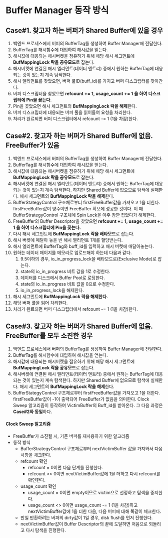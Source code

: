 # Buffer Manager 동작 방식

## Case#1. 찾고자 하는 버퍼가 Shared Buffer에 있을 경우
1. 백엔드 프로세스에서 버퍼의 BufferTag를 생성하여 Buffer Manager에 전달한다.
2. BufferTag를 해시함수에 대입하여 해시값을 얻는다.
3. 해시값에 대응되는 해시버켓을 점유하기 위해 해당 해시 세그먼트에 **BufMappingLock 락을 공유모드**로 잡는다.
4. 해시버켓에 연결된 해시 엘리먼트(데이터 엔트리) 중에서 원하는 BufferTag에 대응되는 것이 있는지 계속 탐색한다.
5. 해시 엘리먼트를 찾았으면, 버퍼 풀ID(buff_id)를 가지고 버퍼 디스크립터를 찾아간다.
6. 버퍼 디스크립터을 찾았으면 **refcount += 1, usage_count += 1 을 하여 디스크립터에 Pin을 꽂는다.**
7. Pin을 꽂았으면 해시 세그먼트의 **BufMappingLock 락을 해제**한다.
8. 버퍼 디스크립터에 대응되는 버퍼 풀을 읽어들여 요청을 처리한다.
9. 처리가 완료되면 버퍼 디스크립터에서 refcount -= 1 (1을 차감)한다.

## Case#2. 찾고자 하는 버퍼가 Shared Buffer에 없음. FreeBuffer가 있음
1. 백엔드 프로세스에서 버퍼의 BufferTag를 생성하여 Buffer Manager에 전달한다.
2. BufferTag를 해시함수에 대입하여 해시값을 얻는다.
3. 해시값에 대응되는 해시버켓을 점유하기 위해 해당 해시 세그먼트에 **BufMappingLock 락을 공유모드**로 잡는다.
4. 해시버켓에 연결된 해시 엘리먼트(데이터 엔트리) 중에서 원하는 BufferTag에 대응되는 것이 있는지 계속 탐색한다. 하지만 Shared Buffer에 없으므로 탐색에 실패한다. 해시 세그먼트의 **BufMappingLock 락을 해제**한다.
5. BufferStategyControl 구조체로부터 firstFreeBuffer값을 가져오고 1을 더한다. firstFreeBuffer값이 양수이면 FreeBuffer 확보에 성공한 것이다. 이 때 BufferStrategyControl 구조체에 Spin Lock을 아주 잠깐 잡았다가 해제한다.
6.  FreeBuffer의 Buffer Descriptor을 찾았으면 **refcount += 1, usage_count += 1 을 하여 디스크립터에 Pin을 꽂는다.**
7. 다시 해시 세그먼트에 **BufMappingLock 락을 배타모드**로 잡는다.
8. 해시 버켓에 매달아 놓을 빈 해시 엘리먼트 1개를 할당받는다.
9. 해시 엘리먼트에 BufferTag와 buff_id를 입력하고 해시 버켓에 매달아놓는다.
10. 원하는 데이터 페이지를 메모리로 업로드해야 하는데 다음과 같다.
    1. 9.5이하의 경우, io_in_progress_lock을 배타모드로(Exclusive Mode)로 잡는다.
    2. state의 io_in_progress 비트 값을 1로 수정한다.
    3. 데이터를 디스크에서 Buffer Pool로 로딩한다.
    4. state의 io_in_progress 비트 값을 0으로 수정한다.
    5. io_in_progress_lock을 해제한다.
11. 해시 세그먼트에 **BufMappingLock 락을 해제한다.**
12. 해당 버퍼 풀을 읽어 처리한다.
13. 처리가 완료되면 버퍼 디스크립터에서 refcount -= 1 (1을 차감)한다.

## Case#3. 찾고자 하는 버퍼가 Shared Buffer에 없음. FreeBuffer를 모두 소진한 경우
1. 백엔드 프로세스에서 버퍼의 BufferTag를 생성하여 Buffer Manager에 전달한다.
2. BufferTag를 해시함수에 대입하여 해시값을 얻는다.
3. 해시값에 대응되는 해시버켓을 점유하기 위해 해당 해시 세그먼트에 **BufMappingLock 락을 공유모드**로 잡는다.
4. 해시버켓에 연결된 해시 엘리먼트(데이터 엔트리) 중에서 원하는 BufferTag에 대응되는 것이 있는지 계속 탐색한다. 하지만 Shared Buffer에 없으므로 탐색에 실패한다. 해시 세그먼트의 **BufMappingLock 락을 해제**한다.
5. BufferStategyControl 구조체로부터 firstFreeBuffer값을 가져오고 1을 더한다. firstFreeBuffer값이 -1이 출력되어 FreeBuffer가 없음을 의미한다. Clock Sweep 알고리즘이 동작하여 VictimBuffer의 Buff_id를 받아온다. 그 다음 과정은 **Case#2와 동일**하다.

#### Clock Sweep 알고리즘
- FreeBuffer가 소진될 시, 기존 버퍼를 재사용하기 위한 알고리즘
- 동작 방식
  - BufferStrategyControl 구조체로부터 nextVictimBuffer 값을 가져와서 다음 사항을 체크한다.
  - refcount 확인
    - refcount = 0이면 다음 단계를 진행한다.
    - refcount <> 0이면 nextVictimBuffer값에 1을 더하고 다시 refcount를 확인한다.
  - usage_count 확인
    - usage_count = 0이면 empty이므로 victim으로 선정하고 탐색을 중지한다.
    - usage_count <> 0이면 usage_count -= 1 (1을 차감)하고 nextVictimBuffer값에 1을 더한 다음, 다음 버퍼에 대해 똑같이 체크한다.
   - 만일 반환하려는 버퍼의 dirty값이 1일 경우, disk flush를 먼저 진행한다.
   - nextVictimBuffer값이 Buffer Descriptor의 끝에 도달하면 처음으로 되돌리고 다시 탐색을 진행한다. 



